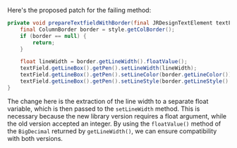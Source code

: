 Here's the proposed patch for the failing method:

```java
private void prepareTextfieldWithBorder(final JRDesignTextElement textField, final ColumnStyle style) {
    final ColumnBorder border = style.getColBorder();
    if (border == null) {
        return;
    }

    float lineWidth = border.getLineWidth().floatValue();
    textField.getLineBox().getPen().setLineWidth(lineWidth);
    textField.getLineBox().getPen().setLineColor(border.getLineColor());
    textField.getLineBox().getPen().setLineStyle(border.getLineStyle().getLineStyleEnum());
}
```

The change here is the extraction of the line width to a separate float variable, which is then passed to the `setLineWidth` method. This is necessary because the new library version requires a float argument, while the old version accepted an integer. By using the `floatValue()` method of the `BigDecimal` returned by `getLineWidth()`, we can ensure compatibility with both versions.